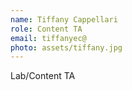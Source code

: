 ```yaml
---
name: Tiffany Cappellari
role: Content TA
email: tiffanyec@
photo: assets/tiffany.jpg
---
```


Lab/Content TA
